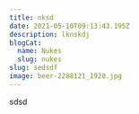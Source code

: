 ```yaml
---
title: nksd
date: 2021-05-10T09:13:43.195Z
description: lknskdj
blogCat:
  name: Nukes
  slug: nukes
slug: sedsdf
image: beer-2288121_1920.jpg
---
```

sdsd